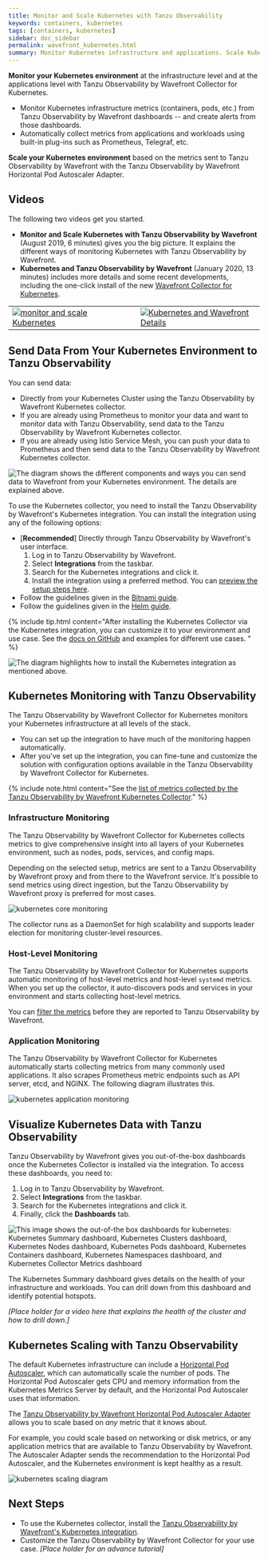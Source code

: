 ```yaml
---
title: Monitor and Scale Kubernetes with Tanzu Observability
keywords: containers, kubernetes
tags: [containers, kubernetes]
sidebar: doc_sidebar
permalink: wavefront_kubernetes.html
summary: Monitor Kubernetes infrastructure and applications. Scale Kubernetes workloads based on metrics in Tanzu Observability by Wavefront.
---
```

**Monitor your Kubernetes environment** at the infrastructure level and at the applications level with Tanzu Observability by Wavefront Collector for Kubernetes.

* Monitor Kubernetes infrastructure metrics (containers, pods, etc.) from Tanzu Observability by Wavefront dashboards -- and create alerts from those dashboards.
* Automatically collect metrics from applications and workloads using built-in plug-ins such as Prometheus, Telegraf, etc.

**Scale your Kubernetes environment** based on the metrics sent to Tanzu Observability by Wavefront with the Tanzu Observability by Wavefront Horizontal Pod Autoscaler Adapter.


## Videos

The following two videos get you started.
* **Monitor and Scale Kubernetes with Tanzu Observability by Wavefront** (August 2019, 6 minutes) gives you the big picture. It explains the different ways of monitoring Kubernetes with Tanzu Observability by Wavefront.
* **Kubernetes and Tanzu Observability by Wavefront** (January 2020, 13 minutes) includes more details and some recent developments, including the one-click install of the new [Wavefront Collector for Kubernetes](https://github.com/wavefrontHQ/wavefront-collector-for-kubernetes).

<table style="width: 100%;">
<tbody>
<tr><td width="51%"><a href="https://youtu.be/nZnbdNHFNyU"><img src="/images/v_kubernetes_pierre_2.png" alt="monitor and scale Kubernetes"/></a></td>
<td width="49%"><a href="https://youtu.be/jbmUKPSIguQ"><img src="/images/v_kubernetes_lightboard.png" alt="Kubernetes and Wavefront Details"/></a></td>
</tr>
</tbody>
</table>


## Send Data From Your Kubernetes Environment to Tanzu Observability 

You can send data:
* Directly from your Kubernetes Cluster using the Tanzu Observability by Wavefront Kubernetes collector.
* If you are already using Prometheus to monitor your data and want to monitor data with Tanzu Observability, send data to the Tanzu Observability by Wavefront Kubernetes collector.
* If you are already using Istio Service Mesh, you can push your data to Prometheus and then send data to the Tanzu Observability by Wavefront Kubernetes collector.

![The diagram shows the different components and ways you can send data to Wavefront from your Kubernetes environment. The details are explained above.](images/kubernetes_overview_diagram.png)

To use the Kubernetes collector, you need to install the Tanzu Observability by Wavefront's Kubernetes integration. You can install the integration using any of the following options:
* [**Recommended**] Directly through Tanzu Observability by Wavefront's user interface.
  1. Log in to Tanzu Observability by Wavefront.
  1. Select **Integrations** from the taskbar.
  1. Search for the Kubernetes integrations and click it.
  1. Install the integration using a preferred method. You can [preview the setup steps here](kubernetes.html).
* Follow the guidelines given in the [Bitnami guide](https://bitnami.com/stack/wavefront/helm).
* Follow the guidelines given in the [Helm guide](https://artifacthub.io/packages/helm/wavefront/wavefront).

{% include tip.html content="After installing the Kubernetes Collector via the Kubernetes integration, you can customize it to your environment and use case. See the [docs on GitHub](https://github.com/wavefrontHQ/wavefront-kubernetes-collector/tree/master/docs) and examples for different use cases. " %}

![The diagram highlights how to install the Kubernetes integration as mentioned above.](images/kubernetes_overview_ways_to_install_integration.png)


## Kubernetes Monitoring with Tanzu Observability

The Tanzu Observability by Wavefront Collector for Kubernetes monitors your Kubernetes infrastructure at all levels of the stack. 
* You can set up the integration to have much of the monitoring happen automatically. 
* After you've set up the integration, you can fine-tune and customize the solution with configuration options available in the Tanzu Observability by Wavefront Collector for Kubernetes.

{% include note.html content="See the [list of metrics collected by the Tanzu Observability by Wavefront Kubernetes Collector](kubernetes.html#metrics)." %}

### Infrastructure Monitoring

The Tanzu Observability by Wavefront Collector for Kubernetes collects metrics to give comprehensive insight into all layers of your Kubernetes environment, such as nodes, pods, services, and config maps.

Depending on the selected setup, metrics are sent to a Tanzu Observability by Wavefront proxy and from there to the Wavefront service. It's possible to send metrics using direct ingestion, but the Tanzu Observability by Wavefront proxy is preferred for most cases.

![kubernetes core monitoring](/images/kubernetes_core.png)

The collector runs as a DaemonSet for high scalability and supports leader election for monitoring cluster-level resources.

### Host-Level Monitoring

The Tanzu Observability by Wavefront Collector for Kubernetes supports automatic monitoring of host-level metrics and host-level `systemd` metrics. When you set up the collector, it auto-discovers pods and services  in your environment and starts collecting host-level metrics.

You can [filter the metrics](https://github.com/wavefrontHQ/wavefront-kubernetes-collector/blob/master/docs/filtering.md) before they are reported to Tanzu Observability by Wavefront.

### Application Monitoring

The Tanzu Observability by Wavefront Collector for Kubernetes automatically starts collecting metrics from many commonly used applications. It also scrapes Prometheus metric endpoints such as API server, etcd, and NGINX. The following diagram illustrates this.

![kubernetes application monitoring](/images/kubernetes_apps.png)

## Visualize Kubernetes Data with Tanzu Observability

Tanzu Observability by Wavefront gives you out-of-the-box dashboards once the Kubernetes Collector is installed via the integration. To access these dashboards, you need to:
1. Log in to Tanzu Observability by Wavefront.
1. Select **Integrations** from the taskbar.
1. Search for the Kubernetes integrations and click it.
1. Finally, click the **Dashboards** tab.

![This image shows the out-of-the box dashboards for kubernetes: Kubernetes Summary dashboard, Kubernetes Clusters dashboard, Kubernetes Nodes dashboard, Kubernetes Pods dashboard, Kubernetes Containers dashboard, Kubernetes Namespaces dashboard, and Kubernetes Collector Metrics dashboard  ](images/wavefront_kubernetes_dashboards_default.png)

The Kubernetes Summary dashboard gives details on the health of your infrastructure and workloads. You can drill down from this dashboard and identify potential hotspots.

*[Place holder for a video here that explains the health of the cluster and how to drill down.]*


## Kubernetes Scaling with Tanzu Observability

The default Kubernetes infrastructure can include a [Horizontal Pod Autoscaler](https://kubernetes.io/docs/tasks/run-application/horizontal-pod-autoscale/), which can automatically scale the number of pods. The Horizontal Pod Autoscaler gets CPU and memory information from the Kubernetes Metrics Server by default, and the Horizontal Pod Autoscaler uses that information.

The [Tanzu Observability by Wavefront Horizontal Pod Autoscaler Adapter](https://www.github.com/wavefrontHQ/wavefront-kubernetes-adapter) allows you to scale based on *any* metric that it knows about.

For example, you could scale based on networking or disk metrics, or any application metrics that are available to Tanzu Observability by Wavefront. The Autoscaler Adapter sends the recommendation to the Horizontal Pod Autoscaler, and the Kubernetes environment is kept healthy as a result.

![kubernetes scaling diagram](/images/kubernetes_scaling.png)

## Next Steps

* To use the Kubernetes collector, install the [Tanzu Observability by Wavefront's Kubernetes integration](kubernetes.html).
* Customize the Tanzu Observability by Wavefront Collector for your use case. *[Place holder for an advance tutorial]*
